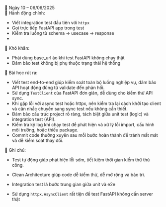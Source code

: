 📅 Ngày 10 – 06/06/2025  
🔹 Hành động chính:
- Viết integration test đầu tiên với `httpx`
- Gọi trực tiếp FastAPI app trong test
- Kiểm tra luồng từ schema → usecase → response
- 
🔸 Khó khăn:
- Phải dùng base_url ảo khi test FastAPI không chạy thật
- Đảm bảo test không bị phụ thuộc trạng thái hệ thống

🔹 Bài học rút ra:
- Viết test end-to-end giúp kiểm soát toàn bộ luồng nghiệp vụ, đảm bảo API hoạt động đúng từ validate đến phản hồi.
- Sử dụng `TestClient` của FastAPI đơn giản, dễ dùng cho kiểm thử API sync.
- Khi gặp lỗi với async test hoặc httpx, nên kiểm tra lại cách khởi tạo client và cân nhắc chuyển sang sync test nếu không cần thiết.
- Đảm bảo cấu trúc project rõ ràng, tách biệt giữa unit test (logic) và integration test (API).
- Kiểm tra kỹ log khi chạy test để phát hiện và xử lý lỗi import, cấu hình môi trường, hoặc thiếu package.
- Commit code thường xuyên sau mỗi bước hoàn thành để tránh mất mát và dễ kiểm soát thay đổi.

📌 Ghi chú:
- Test tự động giúp phát hiện lỗi sớm, tiết kiệm thời gian kiểm thử thủ công.
- Clean Architecture giúp code dễ kiểm thử, dễ mở rộng và bảo trì.

- Integration test là bước trung gian giữa unit và e2e
- Sử dụng `httpx.AsyncClient` rất tiện để test FastAPI không cần server thật
